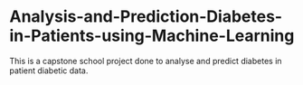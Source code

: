 # Analysis-and-Prediction-Diabetes-in-Patients-using-Machine-Learning

This is a capstone school project done to analyse and predict diabetes in patient diabetic data.
